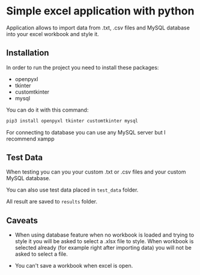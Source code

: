 
# Simple excel application with python

Application allows to import data from .txt, .csv files and MySQL database into your excel workbook and style it.


## Installation

In order to run the project you need to install these packages:

- openpyxl
- tkinter
- customtkinter
- mysql

You can do it with this command:

```powershell
pip3 install openpyxl tkinter customtkinter mysql
```

For connecting to database you can use any MySQL server but I recommend xampp
## Test Data

When testing you can you your custom .txt or .csv files and your custom MySQL database.

You can also use test data placed in `test_data` folder.

All result are saved to `results` folder.
## Caveats

- When using database feature when no workbook is loaded and trying to style it you will be asked to select a .xlsx file to style. When workbook is selected already (for example right after importing data) you will not be asked to select a file.

- You can't save a workbook when excel is open.